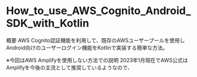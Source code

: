 # How_to_use_AWS_Cognito_Android_SDK_with_Kotlin

概要
AWS Cognito認証機能を利用して、既存のAWSユーザープールを使用し
Android向けのユーザーログイン機能をKotlinで実装する簡単な方法。

※今回はAWS Amplifyを使用しない方法での説明
2023年1月現在でAWS公式はAmplifyを今後の主流として推奨しているようなので、
